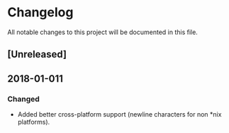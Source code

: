 # Changelog
All notable changes to this project will be documented in this file.

## [Unreleased]

## 2018-01-011
### Changed
- Added better cross-platform support (newline characters for non *nix platforms).
